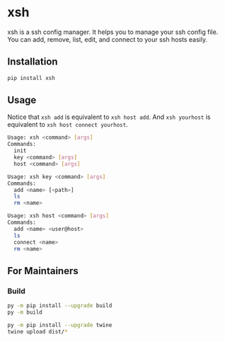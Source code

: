 # xsh
xsh is a ssh config manager. It helps you to manage your ssh config file. You can add, remove, list, edit, and connect to your ssh hosts easily.

## Installation
```bash
pip install xsh
```

## Usage
Notice that `xsh add` is equivalent to `xsh host add`. And `xsh yourhost` is equivalent to `xsh host connect yourhost`.
```bash
Usage: xsh <command> [args]
Commands:
  init
  key <command> [args]
  host <command> [args]

Usage: xsh key <command> [args]
Commands:
  add <name> [<path>]
  ls
  rm <name>

Usage: xsh host <command> [args]
Commands:
  add <name> <user@host>
  ls
  connect <name>
  rm <name>
```

## For Maintainers

### Build
```bash
py -m pip install --upgrade build
py -m build
```

```bash
py -m pip install --upgrade twine
twine upload dist/*
```